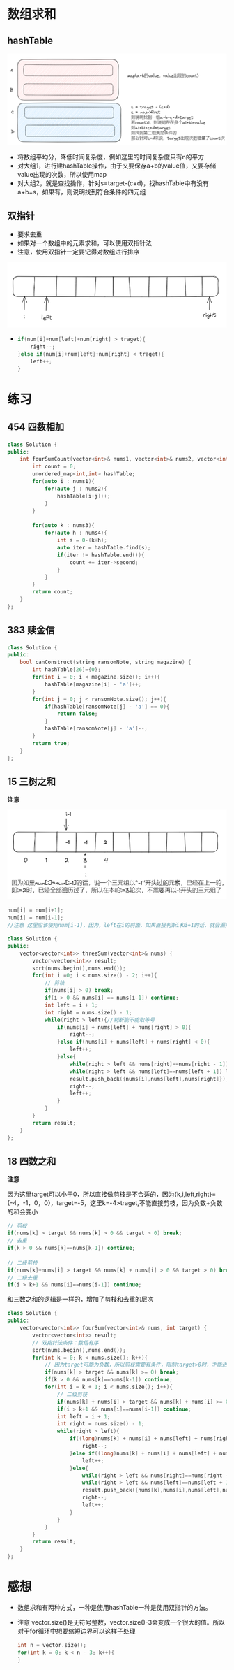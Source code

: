 # 数组求和

## hashTable



![image-20240423095526409](day07.assets/image-20240423095526409.png)

- 将数组平均分，降低时间复杂度，例如这里的时间复杂度只有n的平方
- 对大组1，进行建hashTable操作，由于又要保存a+b的value值，又要存储value出现的次数，所以使用map
- 对大组2，就是查找操作，针对s=target-(c+d)，找hashTable中有没有a+b=s，如果有，则说明找到符合条件的四元组

## 双指针

- 要求去重
- 如果对一个数组中的元素求和，可以使用双指针法
- 注意，使用双指针一定要记得对数组进行排序

![image-20240423103910947](day07.assets/image-20240423103910947.png)

- ```c++
  if(num[i]+num[left]+num[right] > traget){
      right--;
  }else if(num[i]+num[left]+num[right] < traget){
      left++;
  }
  ```

  

# 练习

## 454 四数相加

```c++
class Solution {
public:
    int fourSumCount(vector<int>& nums1, vector<int>& nums2, vector<int>& nums3, vector<int>& nums4) {
        int count = 0;
        unordered_map<int,int> hashTable;
        for(auto i : nums1){
            for(auto j : nums2){
                hashTable[i+j]++;
            }
        }

        for(auto k : nums3){
            for(auto h : nums4){
                int s = 0-(k+h);
                auto iter = hashTable.find(s);
                if(iter != hashTable.end()){
                    count += iter->second;
                }
            }
        }
        return count;
    }
};
```

## 383 赎金信

```c++
class Solution {
public:
    bool canConstruct(string ransomNote, string magazine) {
        int hashTable[26]={0};
        for(int i = 0; i < magazine.size(); i++){
            hashTable[magazine[i] - 'a']++;
        }
        for(int j = 0; j < ransomNote.size(); j++){
            if(hashTable[ransomNote[j] - 'a'] == 0){
                return false;
            }
            hashTable[ransomNote[j] - 'a']--;
        }
        return true;
    }
};
```

## 15 三树之和

**注意**

![image-20240423104314730](day07.assets/image-20240423104314730.png)

```c++
num[i] = num[i+1];
num[i] = num[i-1];
//注意 这里应该使用num[i-1]，因为，left在i的前面，如果直接判断i和i+1的话，就会漏掉{-1，-1，2}这种符合条件的例子
```

```c++
class Solution {
public:
    vector<vector<int>> threeSum(vector<int>& nums) {
        vector<vector<int>> result;
        sort(nums.begin(),nums.end());
        for(int i =0; i < nums.size() - 2; i++){
            // 剪枝
            if(nums[i] > 0) break;
            if(i > 0 && nums[i] == nums[i-1]) continue;
            int left = i + 1;
            int right = nums.size() - 1;
            while(right > left){//判断能不能取等号
                if(nums[i] + nums[left] + nums[right] > 0){
                    right--;
                }else if(nums[i] + nums[left] + nums[right] < 0){
                    left++;
                }else{
                    while(right > left && nums[right]==nums[right - 1]) right--;
                    while(right > left && nums[left]==nums[left + 1]) left++;
                    result.push_back({nums[i],nums[left],nums[right]});
                    right--;
                    left++;
                }
            }
        }
        return result;
    }
};
```

## 18 四数之和

**注意**

因为这里target可以小于0，所以直接做剪枝是不合适的，因为{k,i,left,right}={-4，-1，0，0}，target=-5，这里k=-4>traget,不能直接剪枝，因为负数+负数的和会变小

```c++
// 剪枝
if(nums[k] > target && nums[k] > 0 && target > 0) break;
// 去重
if(k > 0 && nums[k]==nums[k-1]) continue;

// 二级剪枝
if(nums[k]+nums[i] > target && nums[k] + nums[i] > 0 && target > 0) break;
// 二级去重
if(i > k+1 && nums[i]==nums[i-1]) continue;
```

和三数之和的逻辑是一样的，增加了剪枝和去重的层次

```c++
class Solution {
public:
    vector<vector<int>> fourSum(vector<int>& nums, int target) {
        vector<vector<int>> result;
        // 双指针法条件：数组有序
        sort(nums.begin(),nums.end());
        for(int k = 0; k < nums.size(); k++){
            // 因为target可能为负数，所以剪枝需要有条件，限制target>0时，才能进行剪枝
            if(nums[k] > target && nums[k] >= 0) break;
            if(k > 0 && nums[k]==nums[k-1]) continue;
            for(int i = k + 1; i < nums.size(); i++){
                // 二级剪枝
                if(nums[k] + nums[i] > target && nums[k] + nums[i] >= 0) break;
                if(i > k+1 && nums[i]==nums[i-1]) continue;
                int left = i + 1;
                int right = nums.size() - 1;
                while(right > left){
                    if((long)nums[k] + nums[i] + nums[left] + nums[right] > target){
                        right--;
                    }else if((long)nums[k] + nums[i] + nums[left] + nums[right] < target){
                        left++;
                    }else{
                        while(right > left && nums[right]==nums[right - 1]) right--;
                        while(right > left && nums[left]==nums[left + 1]) left++;
                        result.push_back({nums[k],nums[i],nums[left],nums[right]});
                        right--;
                        left++;
                    }
                }
            }
        }
        return result;
    }
};
```

# 感想

- 数组求和有两种方式，一种是使用hashTable一种是使用双指针的方法。

- 注意 vector.size()是无符号整数，vector.size()-3会变成一个很大的值。所以对于for循环中想要缩短边界可以这样子处理

  ```c++
  int n = vector.size();
  for(int k = 0; k < n - 3; k++){
  }
  ```

  